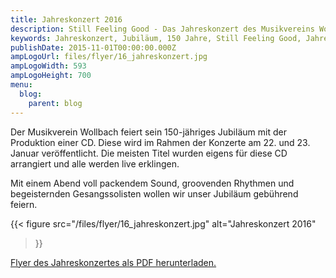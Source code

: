 ```yaml
---
title: Jahreskonzert 2016
description: Still Feeling Good - Das Jahreskonzert des Musikvereins Wollbach im Jahr 2016 anlässlich des 150 jährigen Jubiläums.
keywords: Jahreskonzert, Jubiläum, 150 Jahre, Still Feeling Good, Jahreskonzert 2016, Konzert
publishDate: 2015-11-01T00:00:00.000Z
ampLogoUrl: files/flyer/16_jahreskonzert.jpg
ampLogoWidth: 593
ampLogoHeight: 700
menu:
  blog:
    parent: blog
---
```


Der Musikverein Wollbach feiert sein 150-jähriges Jubiläum mit der
Produktion einer CD. Diese wird im Rahmen der Konzerte am 22. und 23.
Januar veröffentlicht. Die meisten Titel wurden eigens für diese CD
arrangiert und alle werden live erklingen.

Mit einem Abend voll packendem Sound, groovenden Rhythmen und begeisternden
Gesangssolisten wollen wir unser Jubiläum gebührend feiern.

{{< figure src="/files/flyer/16_jahreskonzert.jpg"
           alt="Jahreskonzert 2016"
>}}

[Flyer des Jahreskonzertes als PDF herunterladen.](/files/flyer/16_jahreskonzert.pdf)

